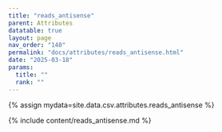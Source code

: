 ```yaml
---
title: "reads_antisense"
parent: Attributes
datatable: true
layout: page
nav_order: "140"
permalink: "docs/attributes/reads_antisense.html"
date: "2025-03-18"
params:
  title: ""
  rank: ""
---
```

{% assign mydata=site.data.csv.attributes.reads_antisense %} 

{% include content/reads_antisense.md %}
